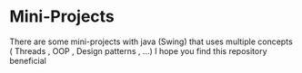 # Mini-Projects
There are some mini-projects with java (Swing) that uses multiple concepts ( Threads , OOP , Design patterns , ...) I hope you find this repository beneficial 
